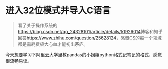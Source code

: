 # 进入32位模式并导入C语言


> 看了关于操作系统的<https://blog.csdn.net/qq_24328101/article/details/51926014>博客和知乎回答<https://www.zhihu.com/question/25628124>，感慨CS的每一个领域都是需耗费极大心血才能初出茅庐。

今天想要学习下阿里云大学里教pandas的小姐姐python格式记笔记的格式，感觉很流畅易读。

            

         
